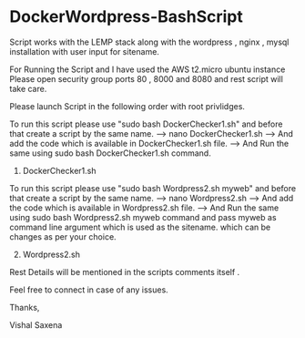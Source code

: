 # DockerWordpress-BashScript
Script works with the LEMP stack along with the wordpress , nginx , mysql installation with user input for sitename. 

For Running the Script and I have used the AWS t2.micro ubuntu instance 
Please open security group ports 80 , 8000 and 8080 and rest script will take care.


Please launch Script in the following order with root privlidges.

To run this script please use "sudo bash DockerChecker1.sh" and before that create a script by the same name.
--> nano DockerChecker1.sh
--> And add the code which is available in DockerChecker1.sh file.
--> And Run the same using sudo bash DockerChecker1.sh command.

1. DockerChecker1.sh


To run this script please use "sudo bash Wordpress2.sh myweb" and before that create a script by the same name.
--> nano Wordpress2.sh
--> And add the code which is available in Wordpress2.sh file.
--> And Run the same using sudo bash Wordpress2.sh myweb command and pass myweb as command line argument which is used as the sitename.
  which can be changes as per your choice.
  
2. Wordpress2.sh

Rest Details will be mentioned in the scripts comments itself .

Feel free to connect in case of any issues.

Thanks,

Vishal Saxena 
